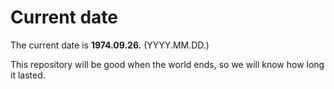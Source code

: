 # Current date

The current date is **1974.09.26.** (YYYY.MM.DD.)

This repository will be good when the world ends, so we will know how long it lasted.